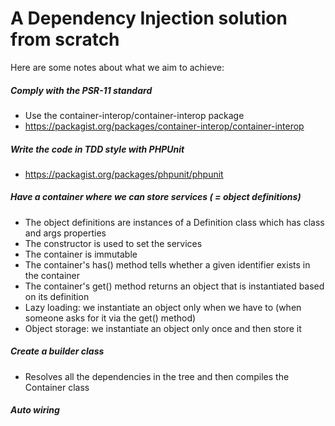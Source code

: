 # A Dependency Injection solution from scratch

Here are some notes about what we aim to achieve:

##### Comply with the PSR-11 standard
* Use the container-interop/container-interop package
* https://packagist.org/packages/container-interop/container-interop

##### Write the code in TDD style with PHPUnit
* https://packagist.org/packages/phpunit/phpunit

##### Have a container where we can store services ( = object definitions)
* The object definitions are instances of a Definition class which has class and args properties
* The constructor is used to set the services
* The container is immutable
* The container's has() method tells whether a given identifier exists in the container
* The container's get() method returns an object that is instantiated based on its definition
* Lazy loading: we instantiate an object only when we have to (when someone asks for it via the get() method)
* Object storage: we instantiate an object only once and then store it

##### Create a builder class
* Resolves all the dependencies in the tree and then compiles the Container class

##### Auto wiring